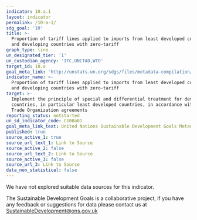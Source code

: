 ```yaml
---
indicator: 10.a.1
layout: indicator
permalink: /10-a-1/
sdg_goal: '10'
title: >-
  Proportion of tariff lines applied to imports from least developed countries
  and developing countries with zero-tariff
graph_type: line
un_designated_tier: '1'
un_custodian_agency: 'ITC,UNCTAD,WTO'
target_id: 10.a
goal_meta_link: 'http://unstats.un.org/sdgs/files/metadata-compilation/Metadata-Goal-10.pdf'
indicator_name: >-
  Proportion of tariff lines applied to imports from least developed countries
  and developing countries with zero-tariff
target: >-
  Implement the principle of special and differential treatment for developing
  countries, in particular least developed countries, in accordance with World
  Trade Organization agreements
reporting_status: notstarted
un_sd_indicator_code: C100a01
goal_meta_link_text: United Nations Sustainable Development Goals Metadata (pdf 564kB)
published: true
source_active_1: true
source_url_text_1: Link to Source
source_active_2: false
source_url_text_2: Link to Source
source_active_3: false
source_url_3: Link to Source
data_non_statistical: false
---
```


We have not explored suitable data sources for this indicator. 

The Sustainable Development Goals is a collaborative project, if you have any feedback or suggestions for data please contact us at <SustainableDevelopment@ons.gov.uk>  
